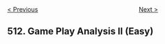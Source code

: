 <!--|This file generated by command(leetcode description); DO NOT EDIT.    |-->
<!--+----------------------------------------------------------------------+-->
<!--|@author    Openset <openset.wang@gmail.com>                           |-->
<!--|@link      https://github.com/openset                                 |-->
<!--|@home      https://github.com/openset/leetcode                        |-->
<!--+----------------------------------------------------------------------+-->

[< Previous](https://github.com/openset/leetcode/tree/master/problems/game-play-analysis-i "Game Play Analysis I")
　　　　　　　　　　　　　　　　
[Next >](https://github.com/openset/leetcode/tree/master/problems/find-bottom-left-tree-value "Find Bottom Left Tree Value")

## 512. Game Play Analysis II (Easy)


